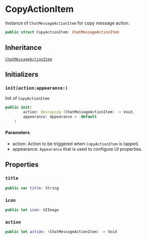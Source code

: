 # CopyActionItem

Instance of `ChatMessageActionItem` for copy message action.

``` swift
public struct CopyActionItem: ChatMessageActionItem 
```

## Inheritance

[`ChatMessageActionItem`](/ChatMessageActionItem)

## Initializers

### `init(action:appearance:)`

Init of `CopyActionItem`

``` swift
public init(
        action: @escaping (ChatMessageActionItem) -> Void,
        appearance: Appearance = .default
    ) 
```

#### Parameters

  - action: Action to be triggered when `CopyActionItem` is tapped.
  - appearance: `Appearance` that is used to configure UI properties.

## Properties

### `title`

``` swift
public var title: String 
```

### `icon`

``` swift
public let icon: UIImage
```

### `action`

``` swift
public let action: (ChatMessageActionItem) -> Void
```
